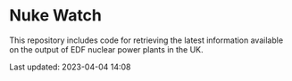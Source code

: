 # Nuke Watch

This repository includes code for retrieving the latest information available on the output of EDF nuclear power plants in the UK.

Last updated: 2023-04-04 14:08